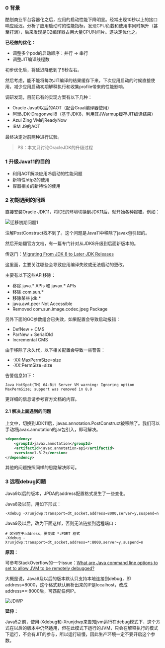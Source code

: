 ### 0 背景

酷划商业平台容器化之后，应用的启动性能下降明显。经常出现10秒以上的接口响应延迟。分析了应用启动时的性能指标，发现CPU负载和使用率同时飙升（甚至打满），后来发现是C2编译器占用大量CPU时间片。遂决定优化之。

**已经做的优化：**
* 调整多个pod的启动顺序：并行 -> 串行
* 调整JIT编译线程数

初步优化后，将延迟降低到了5秒左右。

然后考虑，能不能将每次JIT编译的结果缓存下来，下次应用启动的时候直接使用，减少应用启动初期解释执行和收集profile带来的性能影响。

调研发现，目前已有的实现方案有以下几种：
* Oracle Java9以后的AOT（配合Graal编译器使用）
* 阿里JDK-Dragonwell8（基于JDK8，利用其JWarmup缓存JIT编译结果）
* Azul Zing VM的ReadyNow
* IBM J9的AOT

最终决定对前两种进行试验。

> PS：本文只讨论OracleJDK的升级过程

### 1 升级Java11的目的
* 利用AOT解决应用冷启动的性能问题
* 新特性http2的使用
* 容器相关的新特性的使用

### 2 初期遇到的问题
直接安装Oracle JDK11，将IDE的环境切换到JDK11后，就开始各种报错。例如：

![迁移初期问题1](http://image.feathers.top/image/迁移初期问题1.png)

注解PostConstruct找不到了。这个问题是Java11中移除了javax包引起的。

然后开始翻官方文档，有一篇专门针对从JDK8升级到后面新版本的。

传送门：[Migrating From JDK 8 to Later JDK Releases](https://docs.oracle.com/en/java/javase/11/migrate/index.html#JSMIG-GUID-7744EF96-5899-4FB2-B34E-86D49B2E89B6)

这里面，主要关注哪些会导致应用编译失败或无法启动的更改。

主要有以下这些API移除：
* 移除 java.* APIs 和 javax.* APIs
* 移除 com.sun.*
* 移除某些 jdk.*
* java.awt.peer Not Accessible
* Removed com.sun.image.codec.jpeg Package

另外下面的GC参数组合已失效，如果配置会导致启动报错：
* DefNew + CMS
* ParNew + SerialOld
* Incremental CMS

由于移除了永久代，以下相关配置会导致一些警告：
* -XX:MaxPermSize=size
* -XX:PermSize=size

告警信息如下：
```text
Java HotSpot(TM) 64-Bit Server VM warning: Ignoring option MaxPermSize; support was removed in 8.0
```

更详细的信息请参考官方文档的内容。

#### 2.1 解决上面遇到的问题

上文中，切换到JDK11后，javax.annotation.PostConstruct被移除了。我们可以手动将javax.annotation的jar包引入，即可解决。

```xml
<dependency>
    <groupId>javax.annotation</groupId>
    <artifactId>javax.annotation-api</artifactId>
    <version>1.3.2</version>
</dependency>
```

其他的问题按照同样的思路解决即可。

### 3 远程debug问题

Java9以后的版本，JPDA的address配置格式发生了一些变化。

Java8及以前，用如下形式：

```text
-Xdebug -Xrunjdwp:transport=dt_socket,address=8000,server=y,suspend=n
```

Java9及以后，改为下面这样，否则无法链接到远程端口：

```text
# 区别在于address，要变成 *:PORT 格式
-Xdebug -Xrunjdwp:transport=dt_socket,address=*:8000,server=y,suspend=n
```

**原因：**

可参考StackOverflow的一个issue：[What are Java command line options to set to allow JVM to be remotely debugged?](https://stackoverflow.com/questions/138511/what-are-java-command-line-options-to-set-to-allow-jvm-to-be-remotely-debugged/48396996#48396996)

大概是说，Java9及以后的版本默认只支持本地连接到debug，即address=8000，这个格式默认解析出来的IP是localhost，改成address=*:8000后，可匹配任何IP。

![JDWP](http://image.feathers.top/image/JDWP.png)

**延伸：**

Java5之前，使用-Xdebug和-Xrunjdwp来告知jvm运行在debug模式下，这个方式在以后的版本中仍然适用，但在此模式下运行的JVM，只会在解释执行的模式下运行，不会有JIT的参与，所以运行较慢，因此生产环境一定不要开启这个参数。

